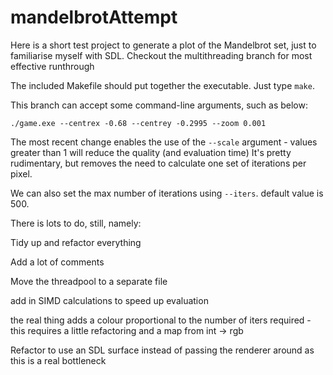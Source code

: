 # mandelbrotAttempt

Here is a short test project to generate a plot of the Mandelbrot set, just to familiarise myself with SDL. Checkout the multithreading branch for most effective runthrough

The included Makefile should put together the executable. Just type ```make```.

This branch can accept some command-line arguments, such as below:

```./game.exe --centrex -0.68 --centrey -0.2995 --zoom 0.001```

The most recent change enables the use of the ```--scale``` argument - values greater than 1 will reduce the quality (and evaluation time)
It's pretty rudimentary, but removes the need to calculate one set of iterations per pixel.

We can also set the max number of iterations using ```--iters```. default value is 500.

There is lots to do, still, namely:

  Tidy up and refactor everything 

  Add a lot of comments 

  Move the threadpool to a separate file 

  add in SIMD  calculations to speed up evaluation

  the real thing adds a colour proportional to the number of iters required - this requires a little refactoring and a map from int -> rgb

  Refactor to use an SDL surface instead of passing the renderer around as this is a real bottleneck